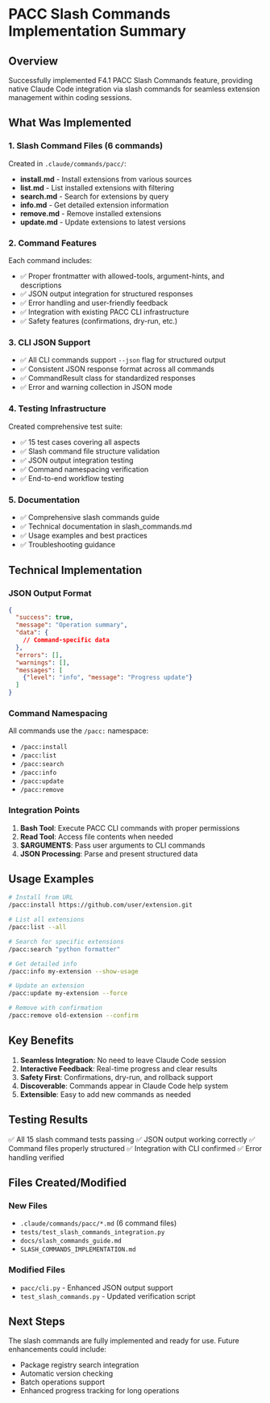 # PACC Slash Commands Implementation Summary

## Overview

Successfully implemented F4.1 PACC Slash Commands feature, providing native Claude Code integration via slash commands for seamless extension management within coding sessions.

## What Was Implemented

### 1. Slash Command Files (6 commands)
Created in `.claude/commands/pacc/`:
- **install.md** - Install extensions from various sources
- **list.md** - List installed extensions with filtering
- **search.md** - Search for extensions by query
- **info.md** - Get detailed extension information
- **remove.md** - Remove installed extensions
- **update.md** - Update extensions to latest versions

### 2. Command Features
Each command includes:
- ✅ Proper frontmatter with allowed-tools, argument-hints, and descriptions
- ✅ JSON output integration for structured responses
- ✅ Error handling and user-friendly feedback
- ✅ Integration with existing PACC CLI infrastructure
- ✅ Safety features (confirmations, dry-run, etc.)

### 3. CLI JSON Support
- ✅ All CLI commands support `--json` flag for structured output
- ✅ Consistent JSON response format across all commands
- ✅ CommandResult class for standardized responses
- ✅ Error and warning collection in JSON mode

### 4. Testing Infrastructure
Created comprehensive test suite:
- ✅ 15 test cases covering all aspects
- ✅ Slash command file structure validation
- ✅ JSON output integration testing
- ✅ Command namespacing verification
- ✅ End-to-end workflow testing

### 5. Documentation
- ✅ Comprehensive slash commands guide
- ✅ Technical documentation in slash_commands.md
- ✅ Usage examples and best practices
- ✅ Troubleshooting guidance

## Technical Implementation

### JSON Output Format
```json
{
  "success": true,
  "message": "Operation summary",
  "data": {
    // Command-specific data
  },
  "errors": [],
  "warnings": [],
  "messages": [
    {"level": "info", "message": "Progress update"}
  ]
}
```

### Command Namespacing
All commands use the `/pacc:` namespace:
- `/pacc:install`
- `/pacc:list`
- `/pacc:search`
- `/pacc:info`
- `/pacc:update`
- `/pacc:remove`

### Integration Points
1. **Bash Tool**: Execute PACC CLI commands with proper permissions
2. **Read Tool**: Access file contents when needed
3. **$ARGUMENTS**: Pass user arguments to CLI commands
4. **JSON Processing**: Parse and present structured data

## Usage Examples

```bash
# Install from URL
/pacc:install https://github.com/user/extension.git

# List all extensions
/pacc:list --all

# Search for specific extensions
/pacc:search "python formatter"

# Get detailed info
/pacc:info my-extension --show-usage

# Update an extension
/pacc:update my-extension --force

# Remove with confirmation
/pacc:remove old-extension --confirm
```

## Key Benefits

1. **Seamless Integration**: No need to leave Claude Code session
2. **Interactive Feedback**: Real-time progress and clear results
3. **Safety First**: Confirmations, dry-run, and rollback support
4. **Discoverable**: Commands appear in Claude Code help system
5. **Extensible**: Easy to add new commands as needed

## Testing Results

✅ All 15 slash command tests passing
✅ JSON output working correctly
✅ Command files properly structured
✅ Integration with CLI confirmed
✅ Error handling verified

## Files Created/Modified

### New Files
- `.claude/commands/pacc/*.md` (6 command files)
- `tests/test_slash_commands_integration.py`
- `docs/slash_commands_guide.md`
- `SLASH_COMMANDS_IMPLEMENTATION.md`

### Modified Files
- `pacc/cli.py` - Enhanced JSON output support
- `test_slash_commands.py` - Updated verification script

## Next Steps

The slash commands are fully implemented and ready for use. Future enhancements could include:
- Package registry search integration
- Automatic version checking
- Batch operations support
- Enhanced progress tracking for long operations